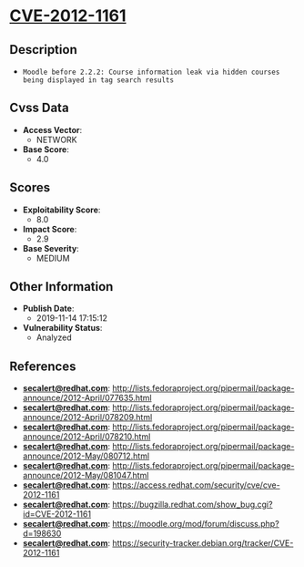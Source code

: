 
# [CVE-2012-1161](http://lists.fedoraproject.org/pipermail/package-announce/2012-April/077635.html)

## Description

- `Moodle before 2.2.2: Course information leak via hidden courses being displayed in tag search results`

## Cvss Data

- **Access Vector**:
  - NETWORK
- **Base Score**:
  - 4.0

## Scores

- **Exploitability Score**:
  - 8.0
- **Impact Score**:
  - 2.9
- **Base Severity**:
  - MEDIUM

## Other Information

- **Publish Date**:
  - 2019-11-14 17:15:12
- **Vulnerability Status**:
  - Analyzed

## References

- **secalert@redhat.com**: http://lists.fedoraproject.org/pipermail/package-announce/2012-April/077635.html
- **secalert@redhat.com**: http://lists.fedoraproject.org/pipermail/package-announce/2012-April/078209.html
- **secalert@redhat.com**: http://lists.fedoraproject.org/pipermail/package-announce/2012-April/078210.html
- **secalert@redhat.com**: http://lists.fedoraproject.org/pipermail/package-announce/2012-May/080712.html
- **secalert@redhat.com**: http://lists.fedoraproject.org/pipermail/package-announce/2012-May/081047.html
- **secalert@redhat.com**: https://access.redhat.com/security/cve/cve-2012-1161
- **secalert@redhat.com**: https://bugzilla.redhat.com/show_bug.cgi?id=CVE-2012-1161
- **secalert@redhat.com**: https://moodle.org/mod/forum/discuss.php?d=198630
- **secalert@redhat.com**: https://security-tracker.debian.org/tracker/CVE-2012-1161
